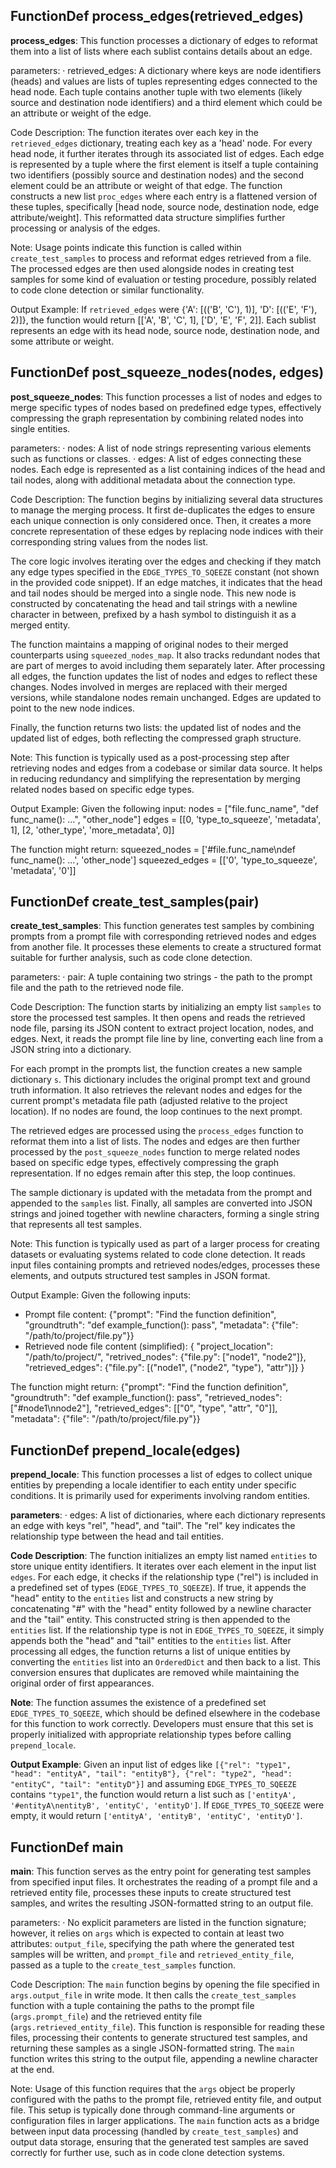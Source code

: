 ## FunctionDef process_edges(retrieved_edges)
**process_edges**: This function processes a dictionary of edges to reformat them into a list of lists where each sublist contains details about an edge.

parameters:
· retrieved_edges: A dictionary where keys are node identifiers (heads) and values are lists of tuples representing edges connected to the head node. Each tuple contains another tuple with two elements (likely source and destination node identifiers) and a third element which could be an attribute or weight of the edge.

Code Description: The function iterates over each key in the `retrieved_edges` dictionary, treating each key as a 'head' node. For every head node, it further iterates through its associated list of edges. Each edge is represented by a tuple where the first element is itself a tuple containing two identifiers (possibly source and destination nodes) and the second element could be an attribute or weight of that edge. The function constructs a new list `proc_edges` where each entry is a flattened version of these tuples, specifically [head node, source node, destination node, edge attribute/weight]. This reformatted data structure simplifies further processing or analysis of the edges.

Note: Usage points indicate this function is called within `create_test_samples` to process and reformat edges retrieved from a file. The processed edges are then used alongside nodes in creating test samples for some kind of evaluation or testing procedure, possibly related to code clone detection or similar functionality.

Output Example: If `retrieved_edges` were {'A': [(('B', 'C'), 1)], 'D': [(('E', 'F'), 2)]}, the function would return [['A', 'B', 'C', 1], ['D', 'E', 'F', 2]]. Each sublist represents an edge with its head node, source node, destination node, and some attribute or weight.
## FunctionDef post_squeeze_nodes(nodes, edges)
**post_squeeze_nodes**: This function processes a list of nodes and edges to merge specific types of nodes based on predefined edge types, effectively compressing the graph representation by combining related nodes into single entities.

parameters:
· nodes: A list of node strings representing various elements such as functions or classes.
· edges: A list of edges connecting these nodes. Each edge is represented as a list containing indices of the head and tail nodes, along with additional metadata about the connection type.

Code Description: The function begins by initializing several data structures to manage the merging process. It first de-duplicates the edges to ensure each unique connection is only considered once. Then, it creates a more concrete representation of these edges by replacing node indices with their corresponding string values from the nodes list.

The core logic involves iterating over the edges and checking if they match any edge types specified in the `EDGE_TYPES_TO_SQEEZE` constant (not shown in the provided code snippet). If an edge matches, it indicates that the head and tail nodes should be merged into a single node. This new node is constructed by concatenating the head and tail strings with a newline character in between, prefixed by a hash symbol to distinguish it as a merged entity.

The function maintains a mapping of original nodes to their merged counterparts using `squeezed_nodes_map`. It also tracks redundant nodes that are part of merges to avoid including them separately later. After processing all edges, the function updates the list of nodes and edges to reflect these changes. Nodes involved in merges are replaced with their merged versions, while standalone nodes remain unchanged. Edges are updated to point to the new node indices.

Finally, the function returns two lists: the updated list of nodes and the updated list of edges, both reflecting the compressed graph structure.

Note: This function is typically used as a post-processing step after retrieving nodes and edges from a codebase or similar data source. It helps in reducing redundancy and simplifying the representation by merging related nodes based on specific edge types.

Output Example:
Given the following input:
nodes = ["file.func_name", "def func_name(): …", "other_node"]
edges = [[0, 'type_to_squeeze', 'metadata', 1], [2, 'other_type', 'more_metadata', 0]]

The function might return:
squeezed_nodes = ['#file.func_name\ndef func_name(): …', 'other_node']
squeezed_edges = [['0', 'type_to_squeeze', 'metadata', '0']]
## FunctionDef create_test_samples(pair)
**create_test_samples**: This function generates test samples by combining prompts from a prompt file with corresponding retrieved nodes and edges from another file. It processes these elements to create a structured format suitable for further analysis, such as code clone detection.

parameters:
· pair: A tuple containing two strings - the path to the prompt file and the path to the retrieved node file.

Code Description: The function starts by initializing an empty list `samples` to store the processed test samples. It then opens and reads the retrieved node file, parsing its JSON content to extract project location, nodes, and edges. Next, it reads the prompt file line by line, converting each line from a JSON string into a dictionary.

For each prompt in the prompts list, the function creates a new sample dictionary `s`. This dictionary includes the original prompt text and ground truth information. It also retrieves the relevant nodes and edges for the current prompt's metadata file path (adjusted relative to the project location). If no nodes are found, the loop continues to the next prompt.

The retrieved edges are processed using the `process_edges` function to reformat them into a list of lists. The nodes and edges are then further processed by the `post_squeeze_nodes` function to merge related nodes based on specific edge types, effectively compressing the graph representation. If no edges remain after this step, the loop continues.

The sample dictionary is updated with the metadata from the prompt and appended to the `samples` list. Finally, all samples are converted into JSON strings and joined together with newline characters, forming a single string that represents all test samples.

Note: This function is typically used as part of a larger process for creating datasets or evaluating systems related to code clone detection. It reads input files containing prompts and retrieved nodes/edges, processes these elements, and outputs structured test samples in JSON format.

Output Example: Given the following inputs:
- Prompt file content:
  {"prompt": "Find the function definition", "groundtruth": "def example_function(): pass", "metadata": {"file": "/path/to/project/file.py"}}
- Retrieved node file content (simplified):
  {
    "project_location": "/path/to/project/",
    "retrived_nodes": {"file.py": ["node1", "node2"]},
    "retrieved_edges": {"file.py": [("node1", ("node2", "type"), "attr")]}
  }

The function might return:
{"prompt": "Find the function definition", "groundtruth": "def example_function(): pass", "retrieved_nodes": ["#node1\nnode2"], "retrieved_edges": [["0", "type", "attr", "0"]], "metadata": {"file": "/path/to/project/file.py"}}
## FunctionDef prepend_locale(edges)
**prepend_locale**: This function processes a list of edges to collect unique entities by prepending a locale identifier to each entity under specific conditions. It is primarily used for experiments involving random entities.

**parameters**:
· edges: A list of dictionaries, where each dictionary represents an edge with keys "rel", "head", and "tail". The "rel" key indicates the relationship type between the head and tail entities.

**Code Description**: The function initializes an empty list named `entities` to store unique entity identifiers. It iterates over each element in the input list `edges`. For each edge, it checks if the relationship type ("rel") is included in a predefined set of types (`EDGE_TYPES_TO_SQEEZE`). If true, it appends the "head" entity to the `entities` list and constructs a new string by concatenating "#" with the "head" entity followed by a newline character and the "tail" entity. This constructed string is then appended to the `entities` list. If the relationship type is not in `EDGE_TYPES_TO_SQEEZE`, it simply appends both the "head" and "tail" entities to the `entities` list. After processing all edges, the function returns a list of unique entities by converting the `entities` list into an `OrderedDict` and then back to a list. This conversion ensures that duplicates are removed while maintaining the original order of first appearances.

**Note**: The function assumes the existence of a predefined set `EDGE_TYPES_TO_SQEEZE`, which should be defined elsewhere in the codebase for this function to work correctly. Developers must ensure that this set is properly initialized with appropriate relationship types before calling `prepend_locale`.

**Output Example**: Given an input list of edges like `[{"rel": "type1", "head": "entityA", "tail": "entityB"}, {"rel": "type2", "head": "entityC", "tail": "entityD"}]` and assuming `EDGE_TYPES_TO_SQEEZE` contains `"type1"`, the function would return a list such as `['entityA', '#entityA\nentityB', 'entityC', 'entityD']`. If `EDGE_TYPES_TO_SQEEZE` were empty, it would return `['entityA', 'entityB', 'entityC', 'entityD']`.
## FunctionDef main
**main**: This function serves as the entry point for generating test samples from specified input files. It orchestrates the reading of a prompt file and a retrieved entity file, processes these inputs to create structured test samples, and writes the resulting JSON-formatted string to an output file.

parameters:
· No explicit parameters are listed in the function signature; however, it relies on `args` which is expected to contain at least two attributes: `output_file`, specifying the path where the generated test samples will be written, and `prompt_file` and `retrieved_entity_file`, passed as a tuple to the `create_test_samples` function.

Code Description: The `main` function begins by opening the file specified in `args.output_file` in write mode. It then calls the `create_test_samples` function with a tuple containing the paths to the prompt file (`args.prompt_file`) and the retrieved entity file (`args.retrieved_entity_file`). This function is responsible for reading these files, processing their contents to generate structured test samples, and returning these samples as a single JSON-formatted string. The `main` function writes this string to the output file, appending a newline character at the end.

Note: Usage of this function requires that the `args` object be properly configured with the paths to the prompt file, retrieved entity file, and output file. This setup is typically done through command-line arguments or configuration files in larger applications. The `main` function acts as a bridge between input data processing (handled by `create_test_samples`) and output data storage, ensuring that the generated test samples are saved correctly for further use, such as in code clone detection systems.
